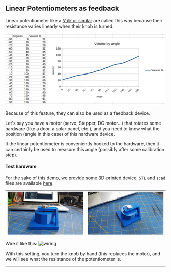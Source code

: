 ## Linear Potentiometers as feedback
Linear potentiometer like a [`B10K` or similar](https://www.allelectronics.com/item/nltp-50k/50k-linear-taper-pot-6mm-shaft/1.html) are called this way because their resistance varies linearly
when their knob is turned.

![Chart](./images/chart.png)

Because of this feature, they can also be used as a feedback device.

Let's say you have a motor (servo, Stepper, DC motor...) that rotates some hardware 
(like a door, a solar panel, etc.), and you need to know what the position (angle in this case) of this hardware device.

It the linear potentiometer is conveniently hooked to the hardware, then it can certainly be used
to measure this angle (possibly after some calibration step).

#### Test hardware
For the sake of this demo, we provide some 3D-printed device, `STL` and `scad` files are available
[here](https://github.com/OlivierLD/3DPrinting/tree/master/OpenSCAD/MiscParts).

| ![One](./images/linear.pot.stand.jpg) | ![Two](./images/linear.pot.stand.2.jpg) |
|:-------------------------------------:|:---------------------------------------:|

Wire it like this:
![wiring](https://dwengo.org/wp-content/uploads/2019/07/potentiometer.jpg)

With this setting, you turn the knob by hand (this replaces the motor), and we will see
what the resistance of the potentiometer is.

---
